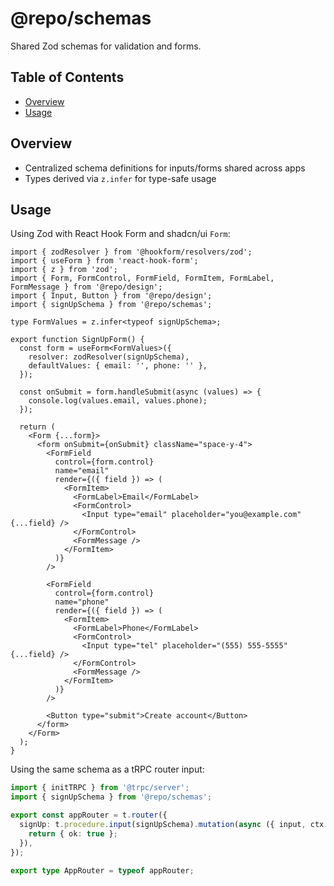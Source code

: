 # @repo/schemas

Shared Zod schemas for validation and forms.

## Table of Contents

<!-- START doctoc generated TOC please keep comment here to allow auto update -->
<!-- DON'T EDIT THIS SECTION, INSTEAD RE-RUN doctoc TO UPDATE -->

- [Overview](#overview)
- [Usage](#usage)

<!-- END doctoc generated TOC please keep comment here to allow auto update -->

## Overview

- Centralized schema definitions for inputs/forms shared across apps
- Types derived via `z.infer` for type-safe usage

## Usage

Using Zod with React Hook Form and shadcn/ui `Form`:

```tsx
import { zodResolver } from '@hookform/resolvers/zod';
import { useForm } from 'react-hook-form';
import { z } from 'zod';
import { Form, FormControl, FormField, FormItem, FormLabel, FormMessage } from '@repo/design';
import { Input, Button } from '@repo/design';
import { signUpSchema } from '@repo/schemas';

type FormValues = z.infer<typeof signUpSchema>;

export function SignUpForm() {
  const form = useForm<FormValues>({
    resolver: zodResolver(signUpSchema),
    defaultValues: { email: '', phone: '' },
  });

  const onSubmit = form.handleSubmit(async (values) => {
    console.log(values.email, values.phone);
  });

  return (
    <Form {...form}>
      <form onSubmit={onSubmit} className="space-y-4">
        <FormField
          control={form.control}
          name="email"
          render={({ field }) => (
            <FormItem>
              <FormLabel>Email</FormLabel>
              <FormControl>
                <Input type="email" placeholder="you@example.com" {...field} />
              </FormControl>
              <FormMessage />
            </FormItem>
          )}
        />

        <FormField
          control={form.control}
          name="phone"
          render={({ field }) => (
            <FormItem>
              <FormLabel>Phone</FormLabel>
              <FormControl>
                <Input type="tel" placeholder="(555) 555-5555" {...field} />
              </FormControl>
              <FormMessage />
            </FormItem>
          )}
        />

        <Button type="submit">Create account</Button>
      </form>
    </Form>
  );
}
```

Using the same schema as a tRPC router input:

```ts
import { initTRPC } from '@trpc/server';
import { signUpSchema } from '@repo/schemas';

export const appRouter = t.router({
  signUp: t.procedure.input(signUpSchema).mutation(async ({ input, ctx }) => {
    return { ok: true };
  }),
});

export type AppRouter = typeof appRouter;
```
